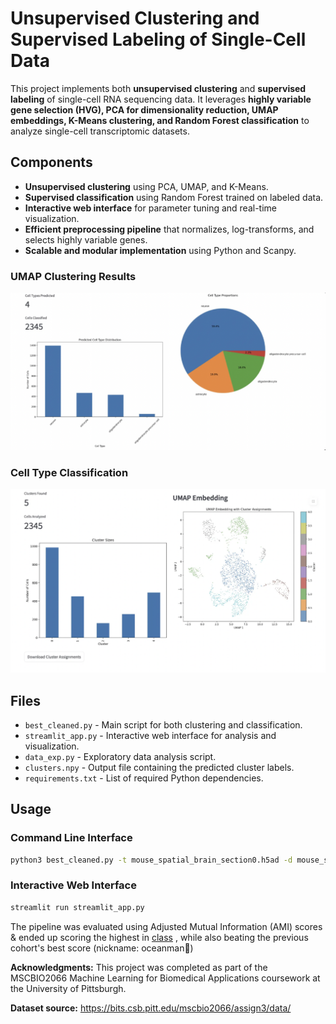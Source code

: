 # Unsupervised Clustering and Supervised Labeling of Single-Cell Data

This project implements both **unsupervised clustering** and **supervised labeling** of single-cell RNA sequencing data. It leverages **highly variable gene selection (HVG), PCA for dimensionality reduction, UMAP embeddings, K-Means clustering, and Random Forest classification** to analyze single-cell transcriptomic datasets.

## Components
* **Unsupervised clustering** using PCA, UMAP, and K-Means.
* **Supervised classification** using Random Forest trained on labeled data.
* **Interactive web interface** for parameter tuning and real-time visualization.
* **Efficient preprocessing pipeline** that normalizes, log-transforms, and selects highly variable genes.
* **Scalable and modular implementation** using Python and Scanpy.

### UMAP Clustering Results
![Unsupervised Results](images/image1.png)

### Cell Type Classification
![Supervised Results](images/image2.png)


## Files
* `best_cleaned.py` - Main script for both clustering and classification.
* `streamlit_app.py` - Interactive web interface for analysis and visualization.
* `data_exp.py` - Exploratory data analysis script.
* `clusters.npy` - Output file containing the predicted cluster labels.
* `requirements.txt` - List of required Python dependencies.

## Usage

### Command Line Interface
```bash
python3 best_cleaned.py -t mouse_spatial_brain_section0.h5ad -d mouse_spatial_brain_section1_modified.h5ad -o clusters.npy # supervised labeling
```

### Interactive Web Interface
```bash
streamlit run streamlit_app.py
```

The pipeline was evaluated using Adjusted Mutual Information (AMI) scores & ended up scoring the highest in [class](https://bits.csb.pitt.edu/cobb2060/assign3/) , while also beating the previous cohort's best score (nickname: oceanman🙂)

**Acknowledgments:** This project was completed as part of the MSCBIO2066 Machine Learning for Biomedical Applications coursework at the University of Pittsburgh.

**Dataset source:** https://bits.csb.pitt.edu/mscbio2066/assign3/data/
